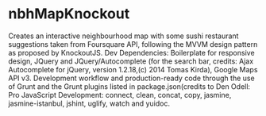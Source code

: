 # nbhMapKnockout
Creates an interactive neighbourhood map with some sushi restaurant suggestions taken from Foursquare API,
following the MVVM design pattern as proposed by KnockoutJS.
Dev Dependencies: Boilerplate for responsive design, JQuery and JQuery/Autocomplete (for the search
bar, credits: Ajax Autocomplete for jQuery, version 1.2.18,(c) 2014 Tomas Kirda), Google Maps API v3. 
Development workflow and production-ready code through the use of Grunt and the Grunt plugins listed in
package.json(credits to Den Odell: Pro JavaScript Development: connect, clean, concat, copy, jasmine, jasmine-istanbul,
jshint, uglify, watch and yuidoc.

